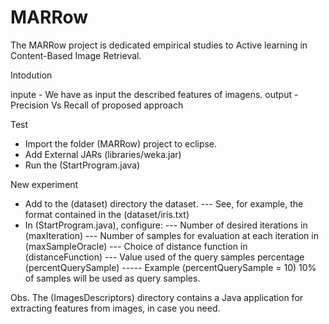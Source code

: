# MARRow
The MARRow project is dedicated empirical studies to Active learning in Content-Based Image Retrieval.

Intodution

inpute - We have as input the described features of imagens. 
output - Precision Vs Recall of proposed approach

Test
 - Import the folder (MARRow) project to eclipse.
 - Add External JARs (libraries/weka.jar)
 - Run the (StartProgram.java)

New experiment
 - Add to the (dataset) directory the dataset.
 --- See, for example, the format contained in the (dataset/iris.txt)
 - In (StartProgram.java), configure:
 --- Number of desired iterations in (maxIteration)
 --- Number of samples for evaluation at each iteration in (maxSampleOracle)
 --- Choice of distance function in (distanceFunction)
 --- Value used of the query samples percentage (percentQuerySample)
 ----- Example (percentQuerySample = 10) 10% of samples will be used as query samples.


Obs. 
The (ImagesDescriptors) directory contains a Java application for extracting features from images, in case you need.
